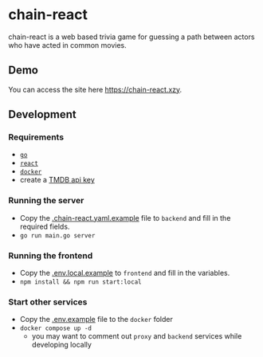 # chain-react

chain-react is a web based trivia game for guessing a path between actors who have acted in common movies.

## Demo
You can access the site here https://chain-react.xzy.

## Development

### Requirements
- [`go`](https://go.dev/)
- [`react`](https://react.dev/)
- [`docker`](https://docs.docker.com/get-docker/)
- create a [TMDB api key](https://developer.themoviedb.org/docs)

### Running the server
- Copy the [.chain-react.yaml.example](backend/.chain-react.yaml.example) file to `backend` and fill in the required fields.
- `go run main.go server`

### Running the frontend
- Copy the [.env.local.example](frontend/.env.local.example) to `frontend` and fill in the variables.
- `npm install && npm run start:local`

### Start other services
- Copy the [.env.example](docker/.env.example) file to the `docker` folder
- `docker compose up -d`
  - you may want to comment out `proxy` and `backend` services while developing locally
